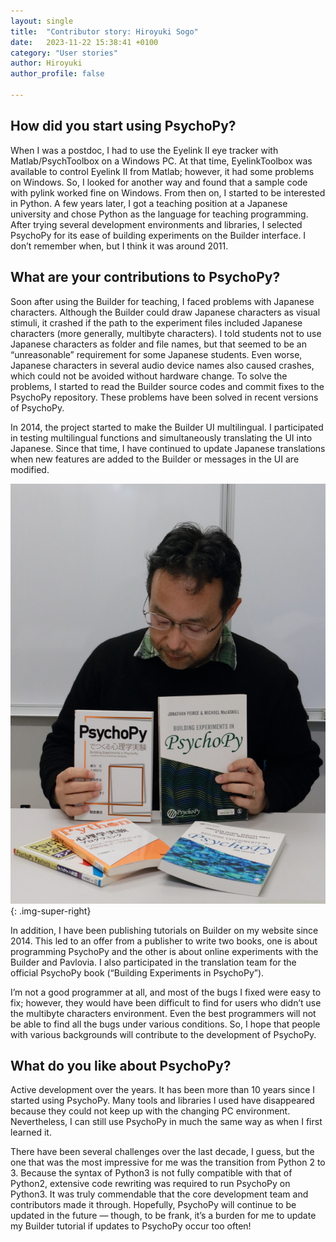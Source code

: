```yaml
---
layout: single
title:  "Contributor story: Hiroyuki Sogo"
date:   2023-11-22 15:38:41 +0100
category: "User stories"
author: Hiroyuki
author_profile: false

---
```


## How did you start using PsychoPy?

When I was a postdoc, I had to use the Eyelink II eye tracker with Matlab/PsychToolbox on a Windows PC. At that time, EyelinkToolbox was available to control Eyelink II from Matlab; however, it had some problems on Windows. So, I looked for another way and found that a sample code with pylink worked fine on Windows. From then on, I started to be interested in Python. A few years later, I got a teaching position at a Japanese university and chose Python as the language for teaching programming. After trying several development environments and libraries, I selected PsychoPy for its ease of building experiments on the Builder interface. I don’t remember when, but I think it was around 2011.

## What are your contributions to PsychoPy?

Soon after using the Builder for teaching, I faced problems with Japanese characters. Although the Builder could draw Japanese characters as visual stimuli, it crashed if the path to the experiment files included Japanese characters (more generally, multibyte characters). I told students not to use Japanese characters as folder and file names, but that seemed to be an “unreasonable” requirement for some Japanese students. Even worse, Japanese characters in several audio device names also caused crashes, which could not be avoided without hardware change. To solve the problems, I started to read the Builder source codes and commit fixes to the PsychoPy repository. These problems have been solved in recent versions of PsychoPy.

In 2014, the project started to make the Builder UI multilingual. I participated in testing multilingual functions and simultaneously translating the UI into Japanese. Since that time, I have continued to update Japanese translations when new features are added to the Builder or messages in the UI are modified.

![Hiroyuki with the translated version of the book, Building Experiments in PsychoPy.](/assets/images/hs.jpg){: .img-super-right}

In addition, I have been publishing tutorials on Builder on my website since 2014. This led to an offer from a publisher to write two books, one is about programming PsychoPy and the other is about online experiments with the Builder and Pavlovia. I also participated in the translation team for the official PsychoPy book (“Building Experiments in PsychoPy”).

I’m not a good programmer at all, and most of the bugs I fixed were easy to fix; however, they would have been difficult to find for users who didn’t use the multibyte characters environment. Even the best programmers will not be able to find all the bugs under various conditions. So, I hope that people with various backgrounds will contribute to the development of PsychoPy.

## What do you like about PsychoPy?

Active development over the years. It has been more than 10 years since I started using PsychoPy. Many tools and libraries I used have disappeared because they could not keep up with the changing PC environment. Nevertheless, I can still use PsychoPy in much the same way as when I first learned it. 

There have been several challenges over the last decade, I guess, but the one that was the most impressive for me was the transition from Python 2 to 3. Because the syntax of Python3 is not fully compatible with that of Python2, extensive code rewriting was required to run PsychoPy on Python3. It was truly commendable that the core development team and contributors made it through. Hopefully, PsychoPy will continue to be updated in the future — though, to be frank, it’s a burden for me to update my Builder tutorial if updates to PsychoPy occur too often!